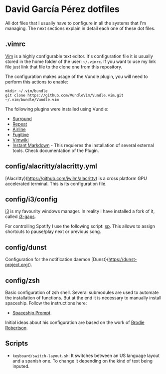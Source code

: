 # David García Pérez dotfiles

All dot files that I usually have to configure in all the systems that I'm managing. The next sections explain in detail each one of these dot files.

## .vimrc

[Vim](https://www.vim.org/) is a highly configurable text editor. It's configuration file it is usually stored in the home folder of the user: `~/.vimrc`. If you want to use my link file just link that file to the clone one from this repository. 

The configuration makes usage of the Vundle plugin, you will need to perform this actions to enable:

```
mkdir ~/.vim/bundle
git clone https://github.com/VundleVim/Vundle.vim.git ~/.vim/bundle/Vundle.vim
```

The following plugins were installed using Vundle:

* [Surround](https://github.com/tpope/vim-surround)
* [Repeat](https://github.com/tpope/vim-repeat)
* [Airline](https://github.com/vim-airline)
* [Fugitive](https://github.com/tpope/vim-fugitive)
* [Vimwiki](https://github.com/vimwiki/vimwiki)
* [Instant Markdown](https://github.com/suan/vim-instant-markdown) - This requieres the installation of several external tools. Check documentation of the Plugin.

## config/alacritty/alacritty.yml

[Alacritty}(https://github.com/jwilm/alacritty) is a cross platform GPU accelerated terminal. This is its configuration file.

## config/i3/config

[i3](https://i3wm.org/) is my favourity windows manager. In reality I have installed a fork of it, called [i3-gaps](https://github.com/Airblader/i3). 

For controlling Spotify I use the following script: [sp](https://gist.github.com/streetturtle/fa6258f3ff7b17747ee3). This allows to assign shortcuts to pause/play next or previous song.

## config/dunst

Configuration for the notification daemon [Dunst}(https://dunst-project.org/).

## config/zsh

Basic configuration of zsh shell. Several submodules are used to automate the installation of functions. But at the end it is necessary to manually install spaceship. Follow the instructions here:

* [Spaceship Prompt](https://github.com/denysdovhan/spaceship-prompt).

Initial ideas about his configuration are based on the work of [Brodie Robertson](https://github.com/BrodieRobertson/dotfiles).


## Scripts

* `keyboard/switch-layout.sh`: It switches between an US language layout and a spanish one. To change it depending on the kind of text being inputed.
